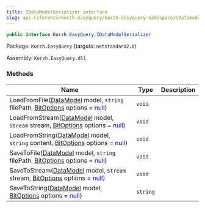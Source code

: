 ```yaml
---
title: IDataModelSerializer interface
slug: api-reference/korzh-easyquery/korzh-easyquery-namespace/idatamodelserializer-interface
---
```


```csharp
public interface Korzh.EasyQuery.IDataModelSerializer

```
Package: `Korzh.EasyQuery` (targets: `netstandard2.0`)

Assembly: `Korzh.EasyQuery.dll`

### Methods

| Name | Type | Description | 
| --- | --- | --- | 
| LoadFromFile([DataModel](//easyquery/docs/api-reference/korzh-easyquery/korzh-easyquery-namespace/datamodel-class) model, `string` filePath, [BitOptions](//easyquery/docs/api-reference/easydata-core/easydata-namespace/bitoptions-class) options = <span style='color: blue'>null</span>) | `void` |  | 
| LoadFromStream([DataModel](//easyquery/docs/api-reference/korzh-easyquery/korzh-easyquery-namespace/datamodel-class) model, `Stream` stream, [BitOptions](//easyquery/docs/api-reference/easydata-core/easydata-namespace/bitoptions-class) options = <span style='color: blue'>null</span>) | `void` |  | 
| LoadFromString([DataModel](//easyquery/docs/api-reference/korzh-easyquery/korzh-easyquery-namespace/datamodel-class) model, `string` content, [BitOptions](//easyquery/docs/api-reference/easydata-core/easydata-namespace/bitoptions-class) options = <span style='color: blue'>null</span>) | `void` |  | 
| SaveToFile([DataModel](//easyquery/docs/api-reference/korzh-easyquery/korzh-easyquery-namespace/datamodel-class) model, `string` filePath, [BitOptions](//easyquery/docs/api-reference/easydata-core/easydata-namespace/bitoptions-class) options = <span style='color: blue'>null</span>) | `void` |  | 
| SaveToStream([DataModel](//easyquery/docs/api-reference/korzh-easyquery/korzh-easyquery-namespace/datamodel-class) model, `Stream` stream, [BitOptions](//easyquery/docs/api-reference/easydata-core/easydata-namespace/bitoptions-class) options = <span style='color: blue'>null</span>) | `void` |  | 
| SaveToString([DataModel](//easyquery/docs/api-reference/korzh-easyquery/korzh-easyquery-namespace/datamodel-class) model, [BitOptions](//easyquery/docs/api-reference/easydata-core/easydata-namespace/bitoptions-class) options = <span style='color: blue'>null</span>) | `string` |  |